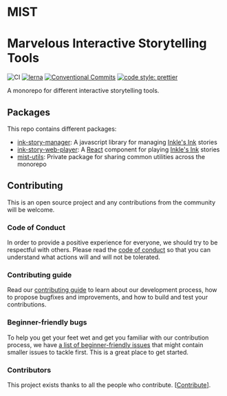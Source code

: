 # MIST

# Marvelous Interactive Storytelling Tools

![CI](https://github.com/FranciscoFornell/MIST/workflows/CI/badge.svg)
[![lerna](https://img.shields.io/badge/maintained%20with-lerna-cc00ff.svg)](https://lerna.js.org/)
[![Conventional Commits](https://img.shields.io/badge/Conventional%20Commits-1.0.0-yellow.svg)](https://conventionalcommits.org)
[![code style: prettier](https://img.shields.io/badge/code_style-prettier-ff69b4.svg?style=flat-square)](https://github.com/prettier/prettier)

A monorepo for different interactive storytelling tools.

## Packages

This repo contains different packages:

- [ink-story-manager](packages/ink-story-manager): A javascript library for managing [Inkle's Ink](https://www.inklestudios.com/ink/) stories
- [ink-story-web-player](packages/ink-story-web-player): A [React](https://es.reactjs.org/) component for playing [Inkle's Ink](https://www.inklestudios.com/ink/) stories
- [mist-utils](packages/mist-utils): Private package for sharing common utilities across the monorepo

## Contributing

This is an open source project and any contributions from the community will be welcome.

### Code of Conduct

In order to provide a positive experience for everyone, we should try to be respectful with others. Please read the [code of conduct](CODE_OF_CONDUCT.md) so that you can understand what actions will and will not be tolerated.

### Contributing guide

Read our [contributing guide](CONTRIBUTING.md) to learn about our development process, how to propose bugfixes and improvements, and how to build and test your contributions.

### Beginner-friendly bugs

To help you get your feet wet and get you familiar with our contribution process, we have [a list of beginner-friendly issues](https://github.com/FranciscoFornell/MIST/labels/%3Anew%3A%20good%20first%20issue) that might contain smaller issues to tackle first. This is a great place to get started.

### Contributors

This project exists thanks to all the people who contribute. [[Contribute](CONTRIBUTING.md)].
